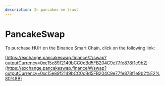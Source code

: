 ```yaml
---
description: In pancakes we trust
---
```


# PancakeSwap

To purchase HUH on the Binance Smart Chain, click on the following link:

[https://exchange.pancakeswap.finance/#/swap?outputCurrency=0xc15e89f2149bCC0cBd5FB204C9e77fe878f1e9b2​](https://exchange.pancakeswap.finance/#/swap?outputCurrency=0xc15e89f2149bCC0cBd5FB204C9e77fe878f1e9b2%E2%80%8B)
